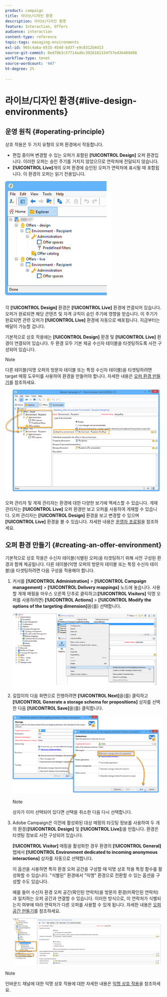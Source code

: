```yaml
---
product: campaign
title: 라이브/디자인 환경
description: 라이브/디자인 환경
feature: Interaction, Offers
audience: interaction
content-type: reference
topic-tags: managing-environments
exl-id: 965c4a6a-6535-454d-bd37-e9c8312b4d13
source-git-commit: 0ed70b3c57714ad6c3926181334f57ed3b409d98
workflow-type: tm+mt
source-wordcount: '447'
ht-degree: 2%

---
```


# 라이브/디자인 환경{#live-design-environments}



## 운영 원칙 {#operating-principle}

상호 작용은 두 가지 유형의 오퍼 환경에서 작동합니다.

* 편집 중이며 변경할 수 있는 오퍼가 포함된 **[!UICONTROL Design]** 오퍼 환경입니다. 이러한 오퍼는 승인 주기를 거치지 않았으므로 연락처에 전달되지 않습니다.
* **[!UICONTROL Live]**&#x200B;개의 오퍼 환경에 승인된 오퍼가 연락처에 표시될 때 포함됩니다. 이 환경의 오퍼는 읽기 전용입니다.

![](assets/offer_environments_overview_001.png)

각 **[!UICONTROL Design]** 환경은 **[!UICONTROL Live]** 환경에 연결되어 있습니다. 오퍼가 완료되면 해당 콘텐츠 및 자격 규칙이 승인 주기에 영향을 받습니다. 이 주기가 완료되면 관련 오퍼가 **[!UICONTROL Live]** 환경에 자동으로 배포됩니다. 지금부터는 배달이 가능할 겁니다.

기본적으로 상호 작용에는 **[!UICONTROL Design]** 환경 및 **[!UICONTROL Live]** 환경이 연결되어 있습니다. 두 환경 모두 기본 제공 수신자 테이블을 타겟팅하도록 사전 구성되어 있습니다.

>[!NOTE]
>
>다른 테이블(익명 오퍼의 방문자 테이블 또는 특정 수신자 테이블)을 타겟팅하려면 target 매핑 도우미를 사용하여 환경을 만들어야 합니다. 자세한 내용은 [오퍼 환경 만들기](#creating-an-offer-environment)를 참조하세요.

![](assets/offer_environments_overview_002.png)

오퍼 관리자 및 게재 관리자는 환경에 대한 다양한 보기에 액세스할 수 있습니다. 게재 관리자는 **[!UICONTROL Live]** 오퍼 환경만 보고 오퍼를 사용하여 게재할 수 있습니다. 오퍼 관리자는 **[!UICONTROL Design]** 환경을 보고 변경할 수 있으며 **[!UICONTROL Live]** 환경을 볼 수 있습니다. 자세한 내용은 [운영자 프로필](../../interaction/using/operator-profiles.md)을 참조하세요.

## 오퍼 환경 만들기 {#creating-an-offer-environment}

기본적으로 상호 작용은 수신자 테이블(식별된 오퍼)을 타겟팅하기 위해 사전 구성된 환경과 함께 제공됩니다. 다른 테이블(익명 오퍼의 방문자 테이블 또는 특정 수신자 테이블)을 타겟팅하려면 다음 구성을 적용해야 합니다.

1. 커서를 **[!UICONTROL Administration]** > **[!UICONTROL Campaign management]** > **[!UICONTROL Delivery mappings]** 노드에 놓습니다. 사용할 게재 매핑을 마우스 오른쪽 단추로 클릭하고(**[!UICONTROL Visitors]** 익명 오퍼를 사용하려면) **[!UICONTROL Actions]** > **[!UICONTROL Modify the options of the targeting dimension]**&#x200B;을(를) 선택합니다.

   ![](assets/offer_env_anonymous_001.png)

1. 길잡이의 다음 화면으로 진행하려면 **[!UICONTROL Next]**&#x200B;을(를) 클릭하고 **[!UICONTROL Generate a storage schema for propositions]** 상자를 선택한 다음 **[!UICONTROL Save]**&#x200B;을(를) 클릭합니다.

   ![](assets/offer_env_anonymous_002.png)

   >[!NOTE]
   >
   >상자가 이미 선택되어 있다면 선택을 취소한 다음 다시 선택합니다.

1. Adobe Campaign은 이전에 활성화된 대상 매핑의 타깃팅 정보를 사용하여 두 개의 환경(**[!UICONTROL Design]** 및 **[!UICONTROL Live]**)을 만듭니다. 환경은 타겟팅 정보로 사전 구성되어 있습니다.

   **[!UICONTROL Visitor]** 매핑을 활성화한 경우 환경의 **[!UICONTROL General]** 탭에서 **[!UICONTROL Environment dedicated to incoming anonymous interactions]** 상자를 자동으로 선택합니다.

   이 옵션을 사용하면 특히 환경 오퍼 공간을 구성할 때 익명 상호 작용 특정 함수를 활성화할 수 있습니다. &quot;식별된&quot; 환경에서 &quot;익명&quot; 환경으로 전환할 수 있는 옵션을 구성할 수도 있습니다.

   예를 들어 수신자 환경 오퍼 공간(확인된 연락처)을 방문자 환경(미확인된 연락처)과 일치하는 오퍼 공간과 연결할 수 있습니다. 이러한 방식으로, 이 연락처가 식별되는지 여부에 따라 연락처가 다른 오퍼를 사용할 수 있게 됩니다. 자세한 내용은 [오퍼 공간 만들기](../../interaction/using/creating-offer-spaces.md)를 참조하세요.

   ![](assets/offer_env_anonymous_003.png)

>[!NOTE]
>
>인바운드 채널에 대한 익명 상호 작용에 대한 자세한 내용은 [익명 상호 작용](../../interaction/using/anonymous-interactions.md)을 참조하세요.
